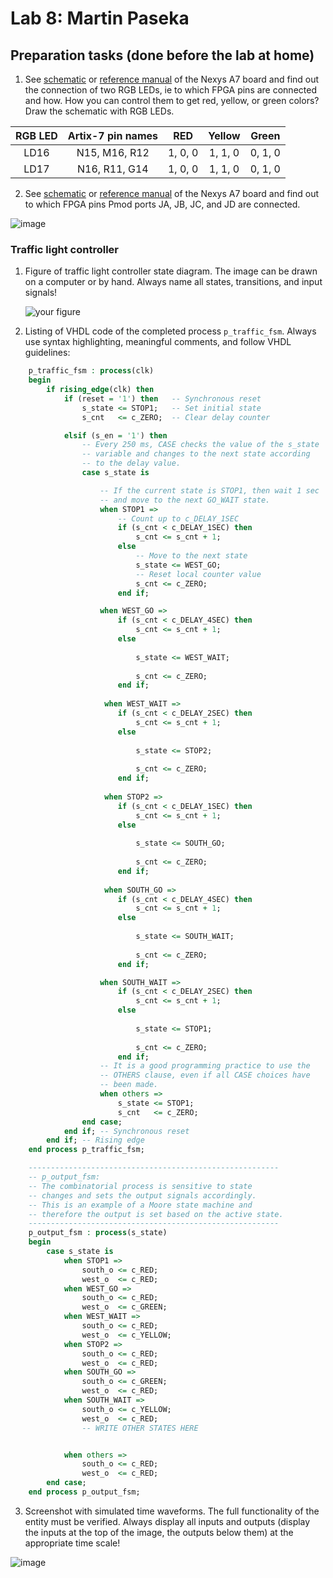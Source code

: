 # Lab 8: Martin Paseka

## Preparation tasks (done before the lab at home)

1. See [schematic](https://github.com/tomas-fryza/digital-electronics-1/blob/master/docs/nexys-a7-sch.pdf) or [reference manual](https://reference.digilentinc.com/reference/programmable-logic/nexys-a7/reference-manual) of the Nexys A7 board and find out the connection of two RGB LEDs, ie to which FPGA pins are connected and how. How you can control them to get red, yellow, or green colors? Draw the schematic with RGB LEDs.

| **RGB LED** | **Artix-7 pin names** | **RED** | **Yellow** | **Green** |
| :-: | :-: | :-: | :-: | :-: |
| LD16 | N15, M16, R12 | 1, 0, 0 | 1, 1, 0 | 0, 1, 0 |
| LD17 | N16, R11, G14 | 1, 0, 0 | 1, 1, 0 | 0, 1, 0 |

2. See [schematic](https://github.com/tomas-fryza/digital-electronics-1/blob/master/docs/nexys-a7-sch.pdf) or [reference manual](https://reference.digilentinc.com/reference/programmable-logic/nexys-a7/reference-manual) of the Nexys A7 board and find out to which FPGA pins Pmod ports JA, JB, JC, and JD are connected.

![image](https://user-images.githubusercontent.com/99723445/161537583-ed2d5c71-ebca-4b0c-af21-6e416ea3bad3.png)

### Traffic light controller

1. Figure of traffic light controller state diagram. The image can be drawn on a computer or by hand. Always name all states, transitions, and input signals!

   ![your figure]()

2. Listing of VHDL code of the completed process `p_traffic_fsm`. Always use syntax highlighting, meaningful comments, and follow VHDL guidelines:

```vhdl
    p_traffic_fsm : process(clk)
    begin
        if rising_edge(clk) then
            if (reset = '1') then   -- Synchronous reset
                s_state <= STOP1;   -- Set initial state
                s_cnt   <= c_ZERO;  -- Clear delay counter

            elsif (s_en = '1') then
                -- Every 250 ms, CASE checks the value of the s_state 
                -- variable and changes to the next state according 
                -- to the delay value.
                case s_state is

                    -- If the current state is STOP1, then wait 1 sec
                    -- and move to the next GO_WAIT state.
                    when STOP1 =>
                        -- Count up to c_DELAY_1SEC
                        if (s_cnt < c_DELAY_1SEC) then
                            s_cnt <= s_cnt + 1;
                        else
                            -- Move to the next state
                            s_state <= WEST_GO;
                            -- Reset local counter value
                            s_cnt <= c_ZERO;
                        end if;

                    when WEST_GO =>
                        if (s_cnt < c_DELAY_4SEC) then
                            s_cnt <= s_cnt + 1;
                        else
                            
                            s_state <= WEST_WAIT;
                                                      
                            s_cnt <= c_ZERO;
                        end if;
                        
                     when WEST_WAIT =>
                        if (s_cnt < c_DELAY_2SEC) then
                            s_cnt <= s_cnt + 1;
                        else
                            
                            s_state <= STOP2;
                                                      
                            s_cnt <= c_ZERO;
                        end if;
                        
                     when STOP2 =>
                        if (s_cnt < c_DELAY_1SEC) then
                            s_cnt <= s_cnt + 1;
                        else
                            
                            s_state <= SOUTH_GO;
                                                      
                            s_cnt <= c_ZERO;
                        end if;
                     
                     when SOUTH_GO =>
                        if (s_cnt < c_DELAY_4SEC) then
                            s_cnt <= s_cnt + 1;
                        else
                            
                            s_state <= SOUTH_WAIT;
                                                      
                            s_cnt <= c_ZERO;
                        end if;

                    when SOUTH_WAIT =>
                        if (s_cnt < c_DELAY_2SEC) then
                            s_cnt <= s_cnt + 1;
                        else
                            
                            s_state <= STOP1;
                                                      
                            s_cnt <= c_ZERO;
                        end if;
                    -- It is a good programming practice to use the 
                    -- OTHERS clause, even if all CASE choices have 
                    -- been made.
                    when others =>
                        s_state <= STOP1;
                        s_cnt   <= c_ZERO;
                end case;
            end if; -- Synchronous reset
        end if; -- Rising edge
    end process p_traffic_fsm;

    --------------------------------------------------------
    -- p_output_fsm:
    -- The combinatorial process is sensitive to state
    -- changes and sets the output signals accordingly.
    -- This is an example of a Moore state machine and
    -- therefore the output is set based on the active state.
    --------------------------------------------------------
    p_output_fsm : process(s_state)
    begin
        case s_state is
            when STOP1 =>
                south_o <= c_RED;
                west_o  <= c_RED;
            when WEST_GO =>
                south_o <= c_RED;
                west_o  <= c_GREEN;
            when WEST_WAIT =>
                south_o <= c_RED;
                west_o  <= c_YELLOW;
            when STOP2 =>
                south_o <= c_RED;
                west_o  <= c_RED;
            when SOUTH_GO =>
                south_o <= c_GREEN;
                west_o  <= c_RED; 
            when SOUTH_WAIT =>
                south_o <= c_YELLOW;
                west_o  <= c_RED;   
                -- WRITE OTHER STATES HERE


            when others =>
                south_o <= c_RED;
                west_o  <= c_RED;
        end case;
    end process p_output_fsm;
```

3. Screenshot with simulated time waveforms. The full functionality of the entity must be verified. Always display all inputs and outputs (display the inputs at the top of the image, the outputs below them) at the appropriate time scale!

![image](https://user-images.githubusercontent.com/99723445/161768531-49e111fa-c629-4f37-9d6d-18e1711fbeac.png)

